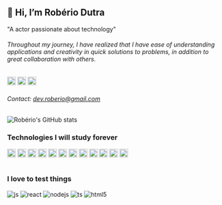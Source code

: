 ## 👋 Hi, I’m Robério Dutra
<p>"A actor passionate about technology"</p>

###### Throughout my journey, I have realized that I have ease of understanding applications and creativity in quick solutions to problems, in addition to great collaboration with others.

<div style="display: inline">
  <a href="https://www.linkedin.com/in/roberiodutra/"> <img src="https://img.shields.io/badge/LinkedIn-0077B5?style=for-the-badge&logo=linkedin&logoColor=white" alt="Linkedin" height="20"></a>
  <a href="https://roberio.dev"> <img src="https://img.shields.io/badge/Portfolio-1f425f.svg" alt="portfolio" height="20"></a>
  <a href="mailto:dev.roberio@gmail.com"> <img src="https://img.shields.io/badge/Gmail-D14836?style=for-the-badge&logo=gmail&logoColor=white" alt="gmail" height="20"></a>
 </div><br/>

 ###### Contact: dev.roberio@gmail.com

![Robério's GitHub stats](https://github-readme-stats.vercel.app/api?username=roberiodutra&show_icons=true&icon_color=2f55a1&border_color=181e40&theme=dark)

### Technologies I will study forever
<div style="display: inline_block">
  <img align="center" alt="js" src="https://img.shields.io/badge/JavaScript-F7DF1E?style=for-the-badge&logo=javascript&logoColor=black" height="20" />
  <img align="center" alt="python" src="https://img.shields.io/badge/Python-3776AB?style=for-the-badge&logo=python&logoColor=white" height="20" />
  <img align="center" alt="react" src="https://img.shields.io/badge/React-20232A?style=for-the-badge&logo=react&logoColor=61DAFB" height="20"/>
  <img align="center" alt="nodejs" src="https://img.shields.io/badge/Node.js-43853D?style=for-the-badge&logo=node.js&logoColor=white" height="20"/>
  <img align="center" alt="ts" src="https://img.shields.io/badge/TypeScript-007ACC?style=for-the-badge&logo=typescript&logoColor=white" height="20"/>
  <img align="center" alt="html5" src="https://img.shields.io/badge/HTML5-E34F26?style=for-the-badge&logo=html5&logoColor=white" height="20"/>
  <img align="center" alt="css" src="https://img.shields.io/badge/CSS3-1572B6?style=for-the-badge&logo=css3&logoColor=white" height="20"/>
  <img align="center" alt="sass" src="https://img.shields.io/badge/Sass-CC6699?style=for-the-badge&logo=sass&logoColor=white" height="20"/>
  <img align="center" alt="redux" src="https://img.shields.io/badge/Redux-593D88?style=for-the-badge&logo=redux&logoColor=white" height="20"/>
  <img align="center" alt="mongodb" src="https://img.shields.io/badge/MongoDB-4EA94B?style=for-the-badge&logo=mongodb&logoColor=white" height="20"/>
  <img align="center" alt="mysql" src="https://img.shields.io/badge/MySQL-005C84?style=for-the-badge&logo=mysql&logoColor=white" height="20"/>
  <img align="center" alt="git" src="https://img.shields.io/badge/GIT-E44C30?style=for-the-badge&logo=git&logoColor=white" height="20"/>
</div><br/>

### I love to test things
<div style="display: inline_block">
  <img align="center" alt="js" src="https://img.shields.io/badge/Jest-323330?style=for-the-badge&logo=Jest&logoColor=white" />
  <img align="center" alt="react" src="https://img.shields.io/badge/testing%20library-323330?style=for-the-badge&logo=testing-library&logoColor=red" />
  <img align="center" alt="nodejs" src="https://img.shields.io/badge/mocha.js-323330?style=for-the-badge&logo=mocha&logoColor=Brown" />
  <img align="center" alt="ts" src="https://img.shields.io/badge/chai.js-323330?style=for-the-badge&logo=chai&logoColor=red" />
  <img align="center" alt="html5" src="https://img.shields.io/badge/sinon.js-323330?style=for-the-badge&logo=sinon" />
</div><br/>
